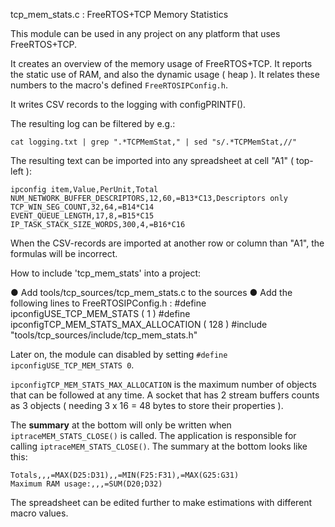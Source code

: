 tcp_mem_stats.c : FreeRTOS+TCP Memory Statistics

This module can be used in any project on any platform that uses FreeRTOS+TCP.

It creates an overview of the memory usage of FreeRTOS+TCP. It reports the
static use of RAM, and also the dynamic usage ( heap ). It relates these numbers
to the macro's defined `FreeRTOSIPConfig.h`.

It writes CSV records to the logging with configPRINTF().

The resulting log can be filtered by e.g.:

    cat logging.txt | grep ".*TCPMemStat," | sed "s/.*TCPMemStat,//"

The resulting text can be imported into any spreadsheet at cell "A1" ( top-left
):

    ipconfig item,Value,PerUnit,Total
    NUM_NETWORK_BUFFER_DESCRIPTORS,12,60,=B13*C13,Descriptors only
    TCP_WIN_SEG_COUNT,32,64,=B14*C14
    EVENT_QUEUE_LENGTH,17,8,=B15*C15
    IP_TASK_STACK_SIZE_WORDS,300,4,=B16*C16

When the CSV-records are imported at another row or column than "A1", the
formulas will be incorrect.

How to include 'tcp_mem_stats' into a project:

● Add tools/tcp_sources/tcp_mem_stats.c to the sources ● Add the following lines
to FreeRTOSIPConfig.h : #define ipconfigUSE_TCP_MEM_STATS ( 1 ) #define
ipconfigTCP_MEM_STATS_MAX_ALLOCATION ( 128 ) #include
"tools/tcp_sources/include/tcp_mem_stats.h"

Later on, the module can disabled by setting
`#define ipconfigUSE_TCP_MEM_STATS 0`.

`ipconfigTCP_MEM_STATS_MAX_ALLOCATION` is the maximum number of objects that can
be followed at any time. A socket that has 2 stream buffers counts as 3 objects
( needing 3 x 16 = 48 bytes to store their properties ).

The **summary** at the bottom will only be written when
`iptraceMEM_STATS_CLOSE()` is called. The application is responsible for calling
`iptraceMEM_STATS_CLOSE()`. The summary at the bottom looks like this:

    Totals,,,=MAX(D25:D31),,=MIN(F25:F31),=MAX(G25:G31)
    Maximum RAM usage:,,,=SUM(D20;D32)

The spreadsheet can be edited further to make estimations with different macro
values.
